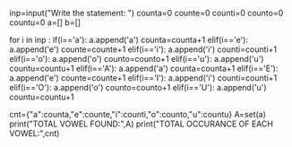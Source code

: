 inp=input("Write the statement: ")
counta=0
counte=0
counti=0
counto=0
countu=0
a=[]
b=[]

for i in inp :
    if(i=='a'):
        a.append('a')
        counta=counta+1
    elif(i=='e'):
        a.append('e')
        counte=counte+1
    elif(i=='i'):
        a.append('i')
        counti=counti+1
    elif(i=='o'):
        a.append('o')
        counto=counto+1
    elif(i=='u'):
        a.append('u')
        countu=countu+1
    elif(i=='A'):
        a.append('a')
        counta=counta+1
    elif(i=='E'):
        a.append('e')
        counte=counte+1
    elif(i=='I'):
        a.append('i')
        counti=counti+1
    elif(i=='O'):
        a.append('o')
        counto=counto+1
    elif(i=='U'):
        a.append('u')
        countu=countu+1

cnt={"a":counta,"e":counte,"i":counti,"o":counto,"u":countu}
A=set(a)
print("TOTAL VOWEL FOUND:",A)
print("TOTAL OCCURANCE OF EACH VOWEL:",cnt)
